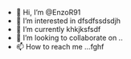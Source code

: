 - 👋 Hi, I’m @EnzoR91
- 👀 I’m interested in dfsdfssdsdjh
- 🌱 I’m currently khkjksfsdf
- 💞️ I’m looking to collaborate on ..
- 📫 How to reach me ...fghf

<!---
EnzoR91/EnzoR91 is a ✨ special ✨ repository because its `README.md` (this file) appears on your GitHub profile.
You can click the Preview link to take a look at your changes.
--->
